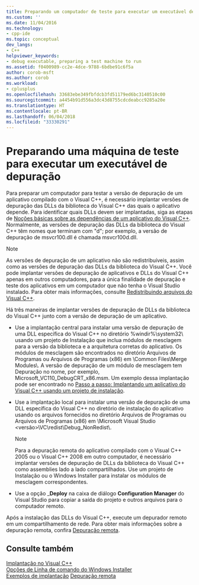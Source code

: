 ```yaml
---
title: Preparando um computador de teste para executar um executável de depuração | Microsoft Docs
ms.custom: ''
ms.date: 11/04/2016
ms.technology:
- cpp-ide
ms.topic: conceptual
dev_langs:
- C++
helpviewer_keywords:
- debug executable, preparing a test machine to run
ms.assetid: f0400989-cc2e-4dce-9788-6bdbe91c6f5a
author: corob-msft
ms.author: corob
ms.workload:
- cplusplus
ms.openlocfilehash: 33683ebe349fbfdcb3fd51179ed6bc3140510c00
ms.sourcegitcommit: a4454b91d556a3dc43d8755cdcdeabcc9285a20e
ms.translationtype: HT
ms.contentlocale: pt-BR
ms.lasthandoff: 06/04/2018
ms.locfileid: "33330291"
---
```

# <a name="preparing-a-test-machine-to-run-a-debug-executable"></a>Preparando uma máquina de teste para executar um executável de depuração
Para preparar um computador para testar a versão de depuração de um aplicativo compilado com o Visual C++, é necessário implantar versões de depuração das DLLs da biblioteca do Visual C++ das quais o aplicativo depende. Para identificar quais DLLs devem ser implantadas, siga as etapas de [Noções básicas sobre as dependências de um aplicativo do Visual C++](../ide/understanding-the-dependencies-of-a-visual-cpp-application.md). Normalmente, as versões de depuração das DLLs da biblioteca do Visual C++ têm nomes que terminam com "d"; por exemplo, a versão de depuração de msvcr100.dll é chamada msvcr100d.dll.  
  
> [!NOTE]
>  As versões de depuração de um aplicativo não são redistribuíveis, assim como as versões de depuração das DLLs da biblioteca do Visual C++. Você pode implantar versões de depuração de aplicativos e DLLs do Visual C++ apenas em outros computadores, para a única finalidade de depuração e teste dos aplicativos em um computador que não tenha o Visual Studio instalado. Para obter mais informações, consulte [Redistribuindo arquivos do Visual C++](../ide/redistributing-visual-cpp-files.md).  
  
 Há três maneiras de implantar versões de depuração de DLLs da biblioteca do Visual C++ junto com a versão de depuração de um aplicativo.  
  
-   Use a implantação central para instalar uma versão de depuração de uma DLL específica do Visual C++ no diretório %windir%\system32\ usando um projeto de Instalação que inclua módulos de mesclagem para a versão da biblioteca e a arquitetura corretas do aplicativo. Os módulos de mesclagem são encontrados no diretório Arquivos de Programas ou Arquivos de Programas (x86) em \Common Files\Merge Modules\\. A versão de depuração de um módulo de mesclagem tem Depuração no nome, por exemplo, Microsoft_VC110_DebugCRT_x86.msm. Um exemplo dessa implantação pode ser encontrado no [Passo a passo: Implantando um aplicativo do Visual C++ usando um projeto de instalação](../ide/walkthrough-deploying-a-visual-cpp-application-by-using-a-setup-project.md).  
  
-   Use a implantação local para instalar uma versão de depuração de uma DLL específica do Visual C++ no diretório de instalação do aplicativo usando os arquivos fornecidos no diretório Arquivos de Programas ou Arquivos de Programas (x86) em \Microsoft Visual Studio \<versão>\VC\redist\Debug_NonRedist\\.  
  
    > [!NOTE]
    >  Para a depuração remota do aplicativo compilado com o Visual C++ 2005 ou o Visual C++ 2008 em outro computador, é necessário implantar versões de depuração de DLLs da biblioteca do Visual C++ como assemblies lado a lado compartilhados. Use um projeto de Instalação ou o Windows Installer para instalar os módulos de mesclagem correspondentes.  
  
-   Use a opção _**Deploy** na caixa de diálogo **Configuration Manager** do Visual Studio para copiar a saída do projeto e outros arquivos para o computador remoto. 
  
 Após a instalação das DLLs do Visual C++, execute um depurador remoto em um compartilhamento de rede. Para obter mais informações sobre a depuração remota, confira [Depuração remota](/visualstudio/debugger/remote-debugging.md).  
  
## <a name="see-also"></a>Consulte também  
 
 [Implantação no Visual C++](../ide/deployment-in-visual-cpp.md)   
 [Opções de Linha de comando do Windows Installer](http://msdn.microsoft.com/library/windows/desktop/aa367988.aspx)   
 [Exemplos de implantação](../ide/deployment-examples.md) [Depuração remota](/visualstudio/debugger/remote-debugging.md)
